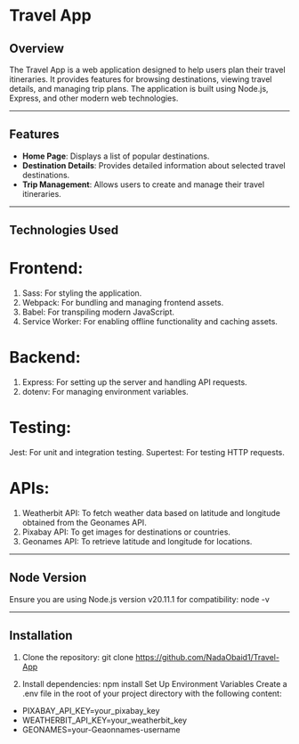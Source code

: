 # Travel App

## Overview

The Travel App is a web application designed to help users plan their travel itineraries. It provides features for browsing destinations, viewing travel details, and managing trip plans. The application is built using Node.js, Express, and other modern web technologies.

----------------------------------------------------------------------------------------------------------------------------------

## Features
- **Home Page**: Displays a list of popular destinations.
- **Destination Details**: Provides detailed information about selected travel destinations.
- **Trip Management**: Allows users to create and manage their travel itineraries.

----------------------------------------------------------------------------------------------------------------------------------

## Technologies Used
# Frontend:
1. Sass: For styling the application.
2. Webpack: For bundling and managing frontend assets.
3. Babel: For transpiling modern JavaScript.
4. Service Worker: For enabling offline functionality and caching assets.

# Backend:
1. Express: For setting up the server and handling API requests.
2. dotenv: For managing environment variables.

# Testing:
Jest: For unit and integration testing.
Supertest: For testing HTTP requests.

# APIs:
1. Weatherbit API: To fetch weather data based on latitude and longitude obtained from the Geonames API.
2. Pixabay API: To get images for destinations or countries.
3. Geonames API: To retrieve latitude and longitude for locations.

----------------------------------------------------------------------------------------------------------------------------------

## Node Version
Ensure you are using Node.js version v20.11.1 for compatibility:
node -v

----------------------------------------------------------------------------------------------------------------------------------

## Installation

1. Clone the repository:
git clone https://github.com/NadaObaid1/Travel-App

2. Install dependencies:
npm install
Set Up Environment Variables Create a .env file in the root of your project directory with the following content:
  * PIXABAY_API_KEY=your_pixabay_key
  * WEATHERBIT_API_KEY=your_weatherbit_key
  * GEONAMES=your-Geaonnames-username

